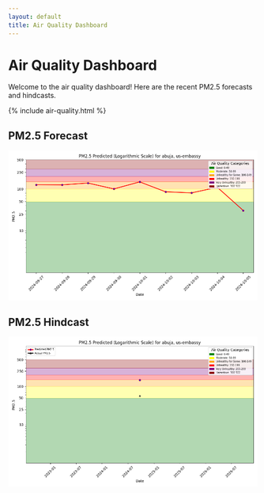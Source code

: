 ```yaml
---
layout: default
title: Air Quality Dashboard
---
```


# Air Quality Dashboard

Welcome to the air quality dashboard! Here are the recent PM2.5 forecasts and hindcasts.

{% include air-quality.html %}


## PM2.5 Forecast
![PM2.5 Forecast](assets/img/pm25_forecast.png)

## PM2.5 Hindcast
![PM2.5 Hindcast](assets/img/pm25_hindcast_1day.png)
